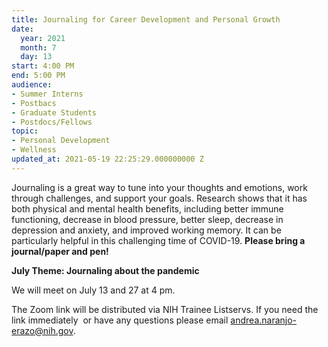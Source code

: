 ```yaml
---
title: Journaling for Career Development and Personal Growth
date:
  year: 2021
  month: 7
  day: 13
start: 4:00 PM
end: 5:00 PM
audience:
- Summer Interns
- Postbacs
- Graduate Students
- Postdocs/Fellows
topic:
- Personal Development
- Wellness
updated_at: 2021-05-19 22:25:29.000000000 Z
---
```

Journaling is a great way to tune into your thoughts and emotions, work
through challenges, and support your goals. Research shows that it has
both physical and mental health benefits, including better immune
functioning, decrease in blood pressure, better sleep, decrease in
depression and anxiety, and improved working memory. It can be
particularly helpful in this challenging time of COVID-19. **Please
bring a journal/paper and pen!**

**July Theme: Journaling about the pandemic**

We will meet on July 13 and 27 at 4 pm.

The Zoom link will be distributed via NIH Trainee Listservs. If you need
the link immediately  or have any questions please email
[andrea.naranjo-erazo@nih.gov](mailto:andrea.naranjo-erazo@nih.gov).
